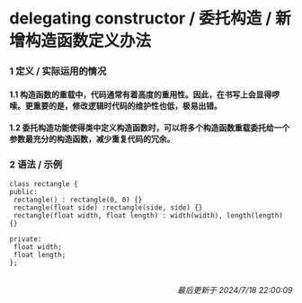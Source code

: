 # delegating constructor / 委托构造 / 新增构造函数定义办法
### 1 定义 / 实际运用的情况
#### 1.1 构造函数的重载中，代码通常有着高度的重用性。因此，在书写上会显得啰嗦。更重要的是，修改逻辑时代码的维护性也低，极易出错。
#### 1.2 委托构造功能使得类中定义构造函数时，可以将多个构造函数重载委托给一个参数最充分的构造函数，减少重复代码的冗余。
### 2 语法 / 示例
```class rectangle {```<br>
```public:```<br>
```	rectangle() : rectangle(0, 0) {}```<br>
```	rectangle(float side) :rectangle(side, side) {}```<br>
```	rectangle(float width, float length) : width(width), length(length) {}```<br>
``` ```<br>
```private:```<br>
```	float width;```<br>
```	float length;```<br>
```};```<br>
<br><p align="right">*最后更新于 2024/7/18 22:00:09*